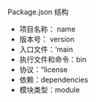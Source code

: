 Package.json 结构

- 项目名称： name
- 版本号： version
- 入口文件：‘main
- 执行文件和命令：bin
- 协议：“license
- 依赖：dependencies
- 模块类型：module